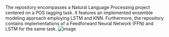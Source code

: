 The repository encompasses a Natural Language Processing project centered on a POS tagging task. It features an implemented ensemble modeling approach employing LSTM and KNN. Furthermore, the repository contains implementations of a Feedforward Neural Network (FFN) and LSTM for the same task.
![image](https://github.com/TalDugma/LSTM-Ensemble-Modeling-POS-Tagging/assets/154086680/7efccd1f-8347-4e8e-a0a4-5e28abdb603a)
